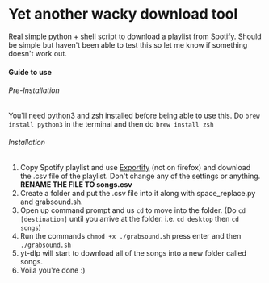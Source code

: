 # Yet another wacky download tool
Real simple python + shell script to download a playlist from Spotify. Should be simple but haven't been able to test this so let me know if something doesn't work out. 
#### Guide to use
###### Pre-Installation
You'll need python3 and zsh installed before being able to use this.
Do `brew install python3` in the terminal and then do `brew install zsh`
###### Installation
1. Copy Spotify playlist and use [Exportify](https://watsonbox.github.io/exportify/) (not on firefox) and download the .csv file of the playlist. Don't change any of the settings or anything. **RENAME THE FILE TO songs.csv**
2. Create a folder and put the .csv file into it along with space_replace.py and grabsound.sh.
3. Open up command prompt and us `cd` to move into the folder. (Do `cd [destination]` until you arrive at the folder. i.e. `cd desktop` then `cd songs`)
4. Run the commands `chmod +x ./grabsound.sh` press enter and then `./grabsound.sh`
5. yt-dlp will start to download all of the songs into a new folder called songs.
6. Voila you're done :)
